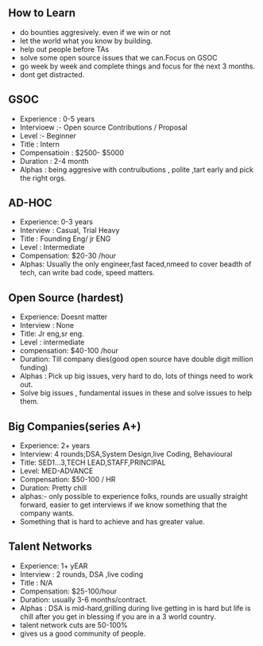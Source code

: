 ## How to Learn

- do bounties aggresively. even if we win or not 
- let the world what you know by building.
- help out people before TAs
- solve some open source issues that we can.Focus on GSOC
- go week by week and complete things and focus for the next 3 months.
- dont get distracted.


## GSOC 

- Experience : 0-5 years
- Intervioew :- Open source Contributions / Proposal
- Level :- Beginner
- Title : Intern
- Compensatioin : $2500- $5000
- Duration : 2-4 month 
- Alphas : being aggresive with contruibutions , polite ,tart early and pick the right orgs.


## AD-HOC 

- Experience: 0-3 years
- Interview : Casual, Trial Heavy
- Title : Founding Eng/ jr ENG 
- Level : Intermediate
- Compensation: $20-30 /hour 
- Alphas: Usually the only engineer,fast faced,nmeed to cover beadth of tech, can write bad code, speed matters.

## Open Source (hardest)

- Experience: Doesnt matter
- Interview : None
- Title: Jr eng,sr eng.
- Level : intermediate
- compensation: $40-100 /hour
- Duration: Till company dies(good open source have double digit million funding)
- Alphas : Pick up big issues, very hard to do, lots of things need to work out.
- Solve big issues , fundamental issues in these and solve issues to help them.

## Big Companies(series A+)
- Experience: 2+ years
- Interview: 4 rounds;DSA,System Design,live Coding, Behavioural
- Title: SED1...3,TECH LEAD,STAFF,PRINCIPAL
- Level: MED-ADVANCE 
- Compensation: $50-100 / HR 
- Duration: Pretty chill
- alphas:- only possible to experience folks, rounds are usually straight forward, easier to get interviews if we know something that the company wants.
- Something that is hard to achieve and has greater value.
  
## Talent Networks 
- Experience: 1+ yEAR
- Interview : 2 rounds, DSA ,live coding 
- Title : N/A 
- Compensation: $25-100/hour 
- Duration: usually 3-6 months/contract.
- Alphas : DSA is mid-hard,grilling during live getting in is hard but life is chill after you get in blessing if you are in a 3 world country.
- talent network cuts are 50-100%
- gives us a good community of people.



